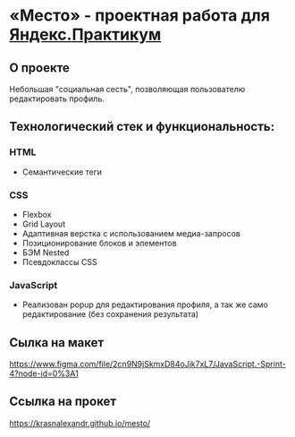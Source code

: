 # «Место» - проектная работа для [Яндекс.Практикум](https://practicum.yandex.ru/)

## О проекте
Небольшая "социальная сесть", позволяющая пользователю редактировать профиль.

## Технологический стек и функциональность:
### HTML
* Семантические теги
### CSS
* Flexbox
* Grid Layout
* Адаптивная верстка с использованием медиа-запросов
* Позиционирование блоков и элементов
* БЭМ Nested
* Псевдоклассы CSS
### JavaScript
* Реализован popup для редактирования профиля, а так же само редактирование (без сохранения результата)

## Сылка на макет
https://www.figma.com/file/2cn9N9jSkmxD84oJik7xL7/JavaScript.-Sprint-4?node-id=0%3A1

## Ссылка на прокет 
https://krasnalexandr.github.io/mesto/